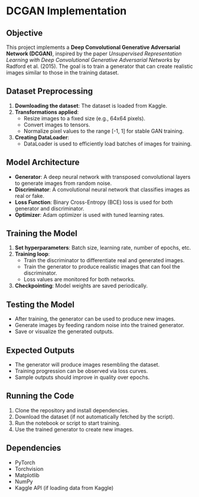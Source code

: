 # DCGAN Implementation

## Objective
This project implements a **Deep Convolutional Generative Adversarial Network (DCGAN)**, inspired by the paper *Unsupervised Representation Learning with Deep Convolutional Generative Adversarial Networks* by Radford et al. (2015). The goal is to train a generator that can create realistic images similar to those in the training dataset.

## Dataset Preprocessing
1. **Downloading the dataset**: The dataset is loaded from Kaggle.
2. **Transformations applied**:
   - Resize images to a fixed size (e.g., 64x64 pixels).
   - Convert images to tensors.
   - Normalize pixel values to the range [-1, 1] for stable GAN training.
3. **Creating DataLoader**:
   - DataLoader is used to efficiently load batches of images for training.

## Model Architecture
- **Generator**: A deep neural network with transposed convolutional layers to generate images from random noise.
- **Discriminator**: A convolutional neural network that classifies images as real or fake.
- **Loss Function**: Binary Cross-Entropy (BCE) loss is used for both generator and discriminator.
- **Optimizer**: Adam optimizer is used with tuned learning rates.

## Training the Model
1. **Set hyperparameters**: Batch size, learning rate, number of epochs, etc.
2. **Training loop**:
   - Train the discriminator to differentiate real and generated images.
   - Train the generator to produce realistic images that can fool the discriminator.
   - Loss values are monitored for both networks.
3. **Checkpointing**: Model weights are saved periodically.

## Testing the Model
- After training, the generator can be used to produce new images.
- Generate images by feeding random noise into the trained generator.
- Save or visualize the generated outputs.

## Expected Outputs
- The generator will produce images resembling the dataset.
- Training progression can be observed via loss curves.
- Sample outputs should improve in quality over epochs.

## Running the Code
1. Clone the repository and install dependencies.
2. Download the dataset (if not automatically fetched by the script).
3. Run the notebook or script to start training.
4. Use the trained generator to create new images.

## Dependencies
- PyTorch
- Torchvision
- Matplotlib
- NumPy
- Kaggle API (if loading data from Kaggle)

